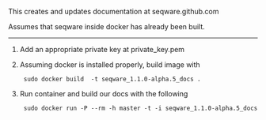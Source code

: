 This creates and updates documentation at seqware.github.com 

Assumes that seqware inside docker has already been built. 

---------------------------------------------------------------

1. Add an appropriate private key at private\_key.pem

2. Assuming docker is installed properly, build image with 

        sudo docker build  -t seqware_1.1.0-alpha.5_docs .

3. Run container and build our docs with the following 
 
        sudo docker run -P --rm -h master -t -i seqware_1.1.0-alpha.5_docs

